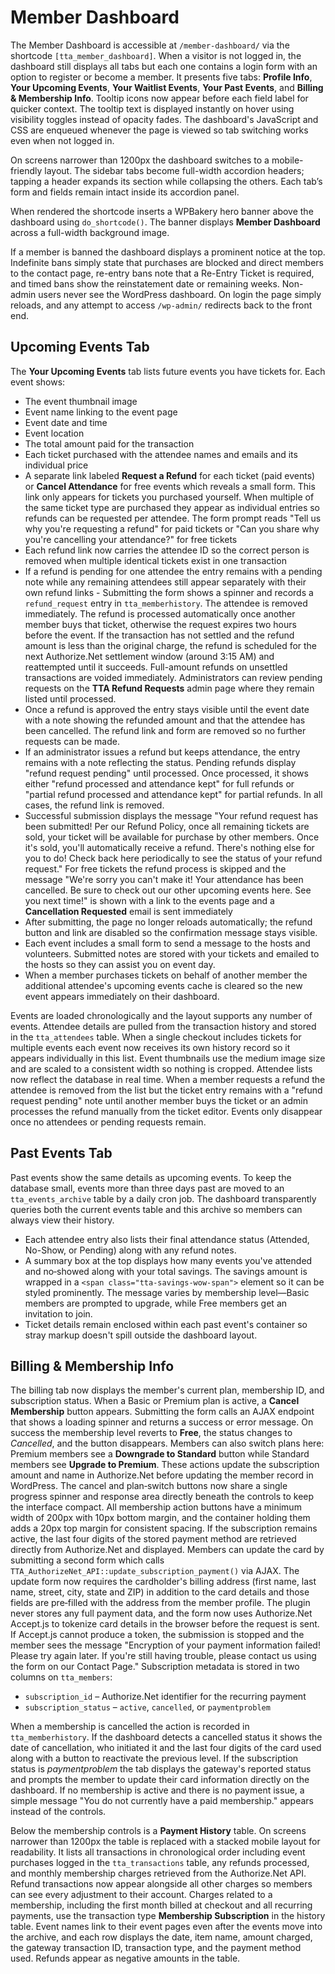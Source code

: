# Member Dashboard

The Member Dashboard is accessible at `/member-dashboard/` via the shortcode `[tta_member_dashboard]`.
When a visitor is not logged in, the dashboard still displays all tabs but each one contains a login form with an option to register or become a member.
It presents five tabs: **Profile Info**, **Your Upcoming Events**, **Your Waitlist Events**, **Your Past Events**, and **Billing & Membership Info**. Tooltip icons now appear before each field label for quicker context. The tooltip text is displayed instantly on hover using visibility toggles instead of opacity fades. The dashboard's JavaScript and CSS are enqueued whenever the page is viewed so tab switching works even when not logged in.

On screens narrower than 1200px the dashboard switches to a mobile-friendly layout. The sidebar tabs become full-width accordion headers; tapping a header expands its section while collapsing the others. Each tab’s form and fields remain intact inside its accordion panel.

When rendered the shortcode inserts a WPBakery hero banner above the dashboard using `do_shortcode()`. The banner displays **Member Dashboard** across a full-width background image.

If a member is banned the dashboard displays a prominent notice at the top. Indefinite bans simply state that purchases are blocked and direct members to the contact page, re-entry bans note that a Re-Entry Ticket is required, and timed bans show the reinstatement date or remaining weeks.
Non-admin users never see the WordPress dashboard. On login the page simply reloads, and any attempt to access `/wp-admin/` redirects back to the front end.


## Upcoming Events Tab

The **Your Upcoming Events** tab lists future events you have tickets for. Each event
shows:

- The event thumbnail image
- Event name linking to the event page
- Event date and time
- Event location
- The total amount paid for the transaction
- Each ticket purchased with the attendee names and emails and its individual price
- A separate link labeled **Request a Refund** for each ticket (paid events) or **Cancel Attendance** for free events which reveals a small form. This link only appears for tickets you purchased yourself. When multiple of the same ticket type are purchased they appear as individual entries so refunds can be requested per attendee. The form prompt reads "Tell us why you're requesting a refund" for paid tickets or "Can you share why you're cancelling your attendance?" for free tickets
- Each refund link now carries the attendee ID so the correct person is removed when multiple identical tickets exist in one transaction
- If a refund is pending for one attendee the entry remains with a pending note while any remaining attendees still appear separately with their own refund links
        - Submitting the form shows a spinner and records a `refund_request` entry in `tta_memberhistory`. The attendee is removed immediately. The refund is processed automatically once another member buys that ticket, otherwise the request expires two hours before the event. If the transaction has not settled and the refund amount is less than the original charge, the refund is scheduled for the next Authorize.Net settlement window (around 3:15 AM) and reattempted until it succeeds. Full-amount refunds on unsettled transactions are voided immediately. Administrators can review pending requests on the **TTA Refund Requests** admin page where they remain listed until processed.
- Once a refund is approved the entry stays visible until the event date with a note showing the refunded amount and that the attendee has been cancelled. The refund link and form are removed so no further requests can be made.
- If an administrator issues a refund but keeps attendance, the entry remains with a note reflecting the status. Pending refunds display "refund request pending" until processed. Once processed, it shows either "refund processed and attendance kept" for full refunds or "partial refund processed and attendance kept" for partial refunds. In all cases, the refund link is removed.
 - Successful submission displays the message "Your refund request has been submitted! Per our Refund Policy, once all remaining tickets are sold, your ticket will be available for purchase by other members. Once it's sold, you'll automatically receive a refund. There's nothing else for you to do! Check back here periodically to see the status of your refund request." For free tickets the refund process is skipped and the message "We're sorry you can't make it! Your attendance has been cancelled. Be sure to check out our other upcoming events here. See you next time!" is shown with a link to the events page and a **Cancellation Requested** email is sent immediately
- After submitting, the page no longer reloads automatically; the refund button and link are disabled so the confirmation message stays visible.
- Each event includes a small form to send a message to the hosts and volunteers. Submitted notes are stored with your tickets and emailed to the hosts so they can assist you on event day.
- When a member purchases tickets on behalf of another member the additional attendee's upcoming events cache is cleared so the new event appears immediately on their dashboard.

Events are loaded chronologically and the layout supports any number of events.
Attendee details are pulled from the transaction history and stored in the
`tta_attendees` table.
When a single checkout includes tickets for multiple events each event now
receives its own history record so it appears individually in this list.
Event thumbnails use the medium image size and are scaled to a consistent width so nothing is cropped.
Attendee lists now reflect the database in real time. When a member requests a refund the attendee is removed from the list but the ticket entry remains with a "refund request pending" note until another member buys the ticket or an admin processes the refund manually from the ticket editor. Events only disappear once no attendees or pending requests remain.

## Past Events Tab

Past events show the same details as upcoming events. To keep the database small, events more than three days past are moved to an `tta_events_archive` table by a daily cron job. The dashboard transparently queries both the current events table and this archive so members can always view their history.

- Each attendee entry also lists their final attendance status (Attended, No-Show, or Pending) along with any refund notes.
- A summary box at the top displays how many events you've attended and no‑showed along with your total savings. The savings amount is wrapped in a `<span class="tta-savings-wow-span">` element so it can be styled prominently. The message varies by membership level—Basic members are prompted to upgrade, while Free members get an invitation to join.
- Ticket details remain enclosed within each past event's container so stray markup doesn't spill outside the dashboard layout.

## Billing & Membership Info

The billing tab now displays the member's current plan, membership ID, and subscription status. When a Basic or Premium plan is active, a **Cancel Membership** button appears. Submitting the form calls an AJAX endpoint that shows a loading spinner and returns a success or error message. On success the membership level reverts to **Free**, the status changes to *Cancelled*, and the button disappears. Members can also switch plans here: Premium members see a **Downgrade to Standard** button while Standard members see **Upgrade to Premium**. These actions update the subscription amount and name in Authorize.Net before updating the member record in WordPress. The cancel and plan‑switch buttons now share a single progress spinner and response area directly beneath the controls to keep the interface compact.
All membership action buttons have a minimum width of 200px with 10px bottom margin, and the container holding them adds a 20px top margin for consistent spacing.
If the subscription remains active, the last four digits of the stored payment method are retrieved directly from Authorize.Net and displayed. Members can update the card by submitting a second form which calls `TTA_AuthorizeNet_API::update_subscription_payment()` via AJAX. The update form now requires the cardholder's billing address (first name, last name, street, city, state and ZIP) in addition to the card details and those fields are pre‑filled with the address from the member profile. The plugin never stores any full payment data, and the form now uses Authorize.Net Accept.js to tokenize card details in the browser before the request is sent. If Accept.js cannot produce a token, the submission is stopped and the member sees the message "Encryption of your payment information failed! Please try again later. If you're still having trouble, please contact us using the form on our Contact Page."
Subscription metadata is stored in two columns on `tta_members`:

- `subscription_id` – Authorize.Net identifier for the recurring payment
- `subscription_status` – `active`, `cancelled`, or `paymentproblem`

When a membership is cancelled the action is recorded in `tta_memberhistory`.
If the dashboard detects a cancelled status it shows the date of cancellation,
who initiated it and the last four digits of the card used along with a button
to reactivate the previous level. If the subscription status is *paymentproblem*
the tab displays the gateway's reported status and prompts the member to update
their card information directly on the dashboard.
If no membership is active and there is no payment issue, a simple message
"You do not currently have a paid membership." appears instead of the controls.

Below the membership controls is a **Payment History** table. On screens narrower than 1200px the table is replaced with a stacked mobile layout for readability. It lists all
transactions in chronological order including event purchases logged in the
`tta_transactions` table, any refunds processed, and monthly membership charges
retrieved from the Authorize.Net API. Refund transactions now appear alongside
all other charges so members can see every adjustment to their account.
Charges related to a membership, including the first month billed at checkout
and all recurring payments, use the transaction type **Membership Subscription**
in the history table.
Event names link to their event pages even after the events move into the
archive, and each row displays the date, item name, amount charged, the gateway
transaction ID, transaction type, and the payment method used. Refunds appear as
negative amounts in the table.
